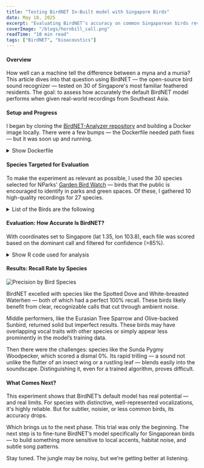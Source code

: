 ```yaml
---
title: "Testing BirdNET In-Built model with Singapore Birds"
date: May 18, 2025
excerpt: "Evaluating BirdNET’s accuracy on common Singaporean birds reveals strengths and weaknesses"
coverImage: "/blogs/hornbill_call.png"
readTime: "10 min read"
tags: ["BirdNET", "bioacoustics"]
---
```


#### Overview

How well can a machine tell the difference between a myna and a munia? This article dives into that question using BirdNET — the open-source bird sound recognizer — tested on 30 of Singapore's most familiar feathered residents. The goal: to assess how accurately the default BirdNET model performs when given real-world recordings from Southeast Asia.

#### Setup and Progress

I began by cloning the [BirdNET-Analyzer repository](https://github.com/birdnet-team/BirdNET-Analyzer) and building a Docker image locally. There were a few bumps — the Dockerfile needed path fixes — but it was soon up and running.

<details>
<summary>Show Dockerfile</summary>

```Dockerfile
FROM python:3.11

# Install FFmpeg
RUN apt-get update && apt-get install -y --no-install-recommends ffmpeg && rm -rf /var/lib/apt/lists/*

# Set working directory
WORKDIR /app

# Copy BirdNET code
COPY . .

# Install Python dependencies
RUN pip install --upgrade pip \
 && pip install .

# Set entrypoint
ENTRYPOINT ["python3", "-m", "birdnet_analyzer.analyze"]
```

</details>

#### Species Targeted for Evaluation

To make the experiment as relevant as possible, I used the 30 species selected for NParks' [Garden Bird Watch](http://nparks.gov.sg/nature/community-in-nature/garden-bird-watch) — birds that the public is encouraged to identify in parks and green spaces. Of these, I gathered 10 high-quality recordings for 27 species.

<details>
  <summary>List of the Birds are the following</summary>
<ol>
  <li>Common Myna (<em>Acridotheres tristis</em>)</li>
  <li>Large-billed Crow (<em>Corvus macrorhynchos</em>)</li>
  <li>Yellow-vented Bulbul (<em>Pycnonotus goiavier</em>)</li>
  <li>Asian Koel (<em>Eudynamys scolopaceus</em>)</li>
  <li>White-breasted Waterhen (<em>Amaurornis phoenicurus</em>)</li>
  <li>Asian Glossy Starling (<em>Aplonis panayensis</em>)</li>
  <li>Scarlet-backed Flowerpecker (<em>Dicaeum cruentatum</em>)</li>
  <li>Common Iora (<em>Aegithina tiphia</em>)</li>
  <li>Swinhoe's White-eye (<em>Zosterops simplex</em>)</li>
  <li>Collared Kingfisher (<em>Todiramphus chloris</em>)</li>
  <li>Red Junglefowl (<em>Gallus gallus</em>)</li>
  <li>Eurasian Tree Sparrow (<em>Passer montanus</em>)</li>
  <li>White-throated Kingfisher (<em>Halcyon smyrnensis</em>)</li>
  <li>Common Tailorbird (<em>Orthotomus sutorius</em>)</li>
  <li>Rock Pigeon (<em>Columba livia</em>)</li>
  <li>Olive-backed Sunbird (<em>Cinnyris jugularis</em>)</li>
  <li>Spotted Dove (<em>Spilopelia chinensis</em>)</li>
  <li>Brown-throated Sunbird (<em>Anthreptes malacensis</em>)</li>
  <li>Blue-tailed Bee-eater (<em>Merops philippinus</em>)</li>
  <li>Blue-throated Bee-eater (<em>Merops viridis</em>)</li>
  <li>Pink-necked Green Pigeon (<em>Treron vernans</em>)</li>
  <li>Sunda Pygmy Woodpecker (<em>Yungipicus moluccensis</em>)</li>
  <li>Oriental Pied Hornbill (<em>Anthracoceros albirostris</em>)</li>
  <li>Common Flameback (<em>Dinopium javanense</em>)</li>
  <li>Scaly-breasted Munia (<em>Lonchura punctulata</em>)</li>
  <li>Zebra Dove (<em>Geopelia striata</em>)</li>
  <li>House Crow (<em>Corvus splendens</em>)</li>
</ol>

#### Species Not Used

Out of the 30 Garden Birdwatch species, a few species couldn’t be retrieved from Xeno-Canto:

* Javan Myna (<em>Acridotheres javanicus</em>)
* Oriental Magpie-Robin (<em>Copsychus saularis</em>)
* Black-naped Oriole (<em>Oriolus chinensis</em>)

> Some species are under extreme pressure due to trapping or harassment. The open availability of high-quality recordings of these species can make the problems even worse. For this reason, streaming and downloading of these recordings is disabled. ([xeno-canto](https://xeno-canto.org/help/FAQ#restricted))
</details>


#### Evaluation: How Accurate Is BirdNET?

With coordinates set to Singapore (lat 1.35, lon 103.8), each file was scored based on the dominant call and filtered for confidence (>85%).

<details>
<summary>Show R code used for analysis</summary>

```r
df |>
  filter(Confidence > 0.85) |>
  mutate(duration = `End Time (s)` - `Begin Time (s)`) |>
  group_by(File, detected_com_name, original_com_name) |>
  summarise(total_duration = sum(duration)) |>
  slice_max(total_duration, n = 1) |>
  ungroup() |>
  mutate(isCorrect = if_else(detected_com_name == original_com_name, 1, 0)) |>
  group_by(original_com_name) |>
  summarise(
    numOfRecordings = n(),
    CorrectId = sum(isCorrect),
    recall = round(CorrectId / numOfRecordings * 100, 0)
  )
```

</details>

#### Results: Recall Rate by Species

![Precision by Bird Species](/blogs/birdnet_default_model_plot.png)

BirdNET excelled with species like the Spotted Dove and White-breasted Waterhen — both of which had a perfect 100% recall. These birds likely benefit from clear, recognizable calls that cut through ambient noise.

Middle performers, like the Eurasian Tree Sparrow and Olive-backed Sunbird, returned solid but imperfect results. These birds may have overlapping vocal traits with other species or simply appear less prominently in the model’s training data.

Then there were the challenges: species like the Sunda Pygmy Woodpecker, which scored a dismal 0%. Its rapid trilling — a sound not unlike the flutter of an insect wing or a rustling leaf — blends easily into the soundscape. Distinguishing it, even for a trained algorithm, proves difficult.

#### What Comes Next?

This experiment shows that BirdNET’s default model has real potential — and real limits. For species with distinctive, well-represented vocalizations, it's highly reliable. But for subtler, noisier, or less common birds, its accuracy drops.

Which brings us to the next phase. This trial was only the beginning. The next step is to fine-tune BirdNET’s model specifically for Singaporean birds — to build something more sensitive to local accents, habitat noise, and subtle song patterns.

Stay tuned. The jungle may be noisy, but we’re getting better at listening.